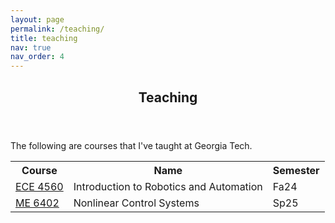```yaml
---
layout: page
permalink: /teaching/
title: teaching
nav: true
nav_order: 4
---
```


<html>
    <div class="post">
        <header class="post-header">
            <h2 class="post-title">Teaching</h2>
        </header>
        <p>The following are courses that I've taught at Georgia Tech. </p>
    </div>
    <table style="width: 100%;">
        <tr>
            <th>Course</th>
            <th>Name</th>
            <th>Semester</th>
        </tr>
        <tr>
            <td><a href="https://maegantucker.com/ECE4560/" target="_self">ECE 4560</a></td>
            <td>Introduction to Robotics and Automation</td>
            <td>Fa24</td>
            </tr>    <tr>
            <td><a href="https://maegantucker.com/ME6402/" target="_self">ME 6402</a></td>
            <td>Nonlinear Control Systems</td>
            <td>Sp25</td>
        </tr>
    </table>
</html>
